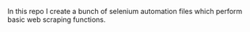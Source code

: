 In this repo I create a bunch of selenium automation files which perform basic web scraping functions. 
